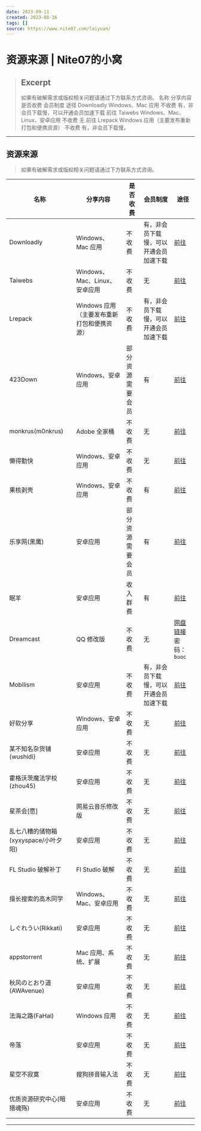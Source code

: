 ```yaml
---
date: 2023-09-11
created: 2023-08-26
tags: []
source: https://www.nite07.com/laiyuan/
---
```


# 资源来源 | Nite07的小窝

> ## Excerpt
> 如果有破解需求或版权相关问题请通过下方联系方式咨询。     名称 分享内容 是否收费 会员制度 途径    Downloadly Windows、Mac 应用 不收费 有，非会员下载慢，可以开通会员加速下载 前往   Taiwebs Windows、Mac、Linux、安卓应用 不收费 无 前往   Lrepack Windows 应用（主要发布重新打包和便携资源） 不收费 有，非会员下载慢，

---
## 资源来源

> 如果有破解需求或版权相关问题请通过下方联系方式咨询。

| 名称 | 分享内容 | 是否收费 | 会员制度 | 途径 |
| --- | --- | --- | --- | --- |
| Downloadly | Windows、Mac 应用 | 不收费 | 有，非会员下载慢，可以开通会员加速下载 | [前往](https://downloadly.net/) |
| Taiwebs | Windows、Mac、Linux、安卓应用 | 不收费 | 无 | [前往](https://en.taiwebs.com/windows/) |
| Lrepack | Windows 应用（主要发布重新打包和便携资源） | 不收费 | 有，非会员下载慢，可以开通会员加速下载 | [前往](https://lrepacks.net/) |
| 423Down | Windows、安卓应用 | 部分资源需要会员 | 有 | [前往](https://www.423down.com/) |
| monkrus(m0nkrus) | Adobe 全家桶 | 不收费 | 无 | [前往](https://w14.monkrus.ws/) |
| 懒得勤快 | Windows、安卓应用 | 不收费 | 无 | [前往](https://masuit.com/) |
| 果核剥壳 | Windows、安卓应用 | 不收费 | 有 | [前往](https://www.ghxi.com/) |
| 乐享网(黑鹰) | 安卓应用 | 部分资源需要会员 | 有 | [前往](https://www.lxapk.com/) |
| 眠羊 | 安卓应用 | 收入群费 | 有 | [前往](tencent://message/?uin=2649147838&Site=&Menu=yes) |
| Dreamcast | QQ 修改版 | 不收费 | 无 | [网盘链接](https://pan.lanzoui.com/b010ttokj) 密码：`buoc` |
| Mobilism | 安卓应用 | 不收费 | 有，非会员下载慢，可以开通会员加速下载 | [前往](https://forum.mobilism.org/index.php) |
| 好软分享 | Windows、安卓应用 | 不收费 | 无 | [前往](https://t.me/haoruanfenxiang) |
| 某不知名杂货铺(wushidi) | 安卓应用 | 不收费 | 无 | [前往](https://t.me/youthkinga) |
| 霍格沃茨魔法学校(zhou45) | 安卓应用 | 不收费 | 无 | [前往](https://t.me/zhou45) |
| 星茶会\[愿\] | 网易云音乐修改版 | 不收费 | 无 | [前往](https://t.me/xingchahui) |
| 乱七八糟的储物箱(xyxyspace/小叶夕阳) | 安卓应用 | 不收费 | 无 | [前往](https://t.me/xyxyspace) |
| FL Studio 破解补丁 | Fl Studio 破解 | 不收费 | 无 | [前往](https://t.me/flstudioc) |
| 擅长搜索的高木同学 | Windows、Mac、安卓应用 | 不收费 | 无 | [前往](https://t.me/gaomutongxue) |
| しぐれうい(Rikkati) | 安卓应用 | 不收费 | 无 | [前往](https://t.me/RikkaTi) |
| appstorrent | Mac 应用、系统、扩展 | 不收费 | 无 | [前往](https://appstorrent.ru/) |
| 秋风のとおり道(AWAvenue) | 安卓应用 | 不收费 | 无 | [前往](https://t.me/AWAvenue) |
| 法海之路(FaHai) | Windows 应用 | 不收费 | 无 | [前往](https://www.fahai.org/) |
| 帝落 | 安卓应用 | 不收费 | 无 | [前往](https://t.me/bymask6666) |
| 星空不寂寞 | 搜狗拼音输入法 | 不收费 | 无 | [前往](https://www.xingkbjm.com/) |
| 优质资源研究中心(暗猎魂殇) | 安卓应用 | 不收费 | 无 | [前往](https://t.me/alhsyzzy) |

___

